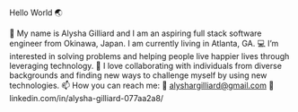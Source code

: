 Hello World 🌏

👋 My name is Alysha Gilliard and I am an aspiring full stack software engineer from Okinawa, Japan. I am currently living in Atlanta, GA.
💻 I’m interested in solving problems and helping people live happier lives through leveraging technology.
💞️ I love collaborating with individuals from diverse backgrounds and finding new ways to challenge myself by using new technologies.
📫 How you can reach me:
  📧 alyshargilliard@gmail.com 
  🔗 linkedin.com/in/alysha-gilliard-077aa2a8/
